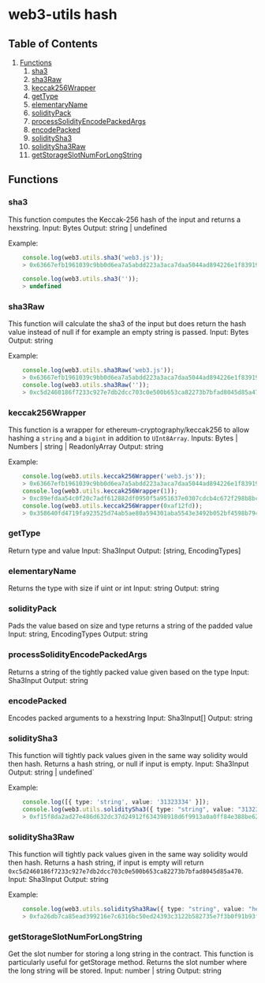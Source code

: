 # web3-utils hash

## Table of Contents
1. [Functions](#functions)
     1. [sha3](#sha3)
     2. [sha3Raw](#sha3raw)
     3. [keccak256Wrapper](#keccak256wrapper)
     4. [getType](#gettype)
     5. [elementaryName](#elementaryname)
     6. [solidityPack](#soliditypack)
     7. [processSolidityEncodePackedArgs](#processSolidityEncodePackedArgs)
     8. [encodePacked](#encodepacked)
     9. [soliditySha3](#soliditysha3)
     10. [soliditySha3Raw](#soliditysha3raw)
     11. [getStorageSlotNumForLongString](#getstorageslotnumforlongstring)

## Functions

### sha3
This function computes the Keccak-256 hash of the input and returns a hexstring.
Input: Bytes
Output: string | undefined

Example: 

```ts
    console.log(web3.utils.sha3('web3.js'));
    > 0x63667efb1961039c9bb0d6ea7a5abdd223a3aca7daa5044ad894226e1f83919a

    console.log(web3.utils.sha3(''));
    > undefined
```

### sha3Raw
This function will calculate the sha3 of the input but does return the hash value instead of null if for example an empty string is passed.
Input: Bytes
Output: string

Example: 

```ts
    console.log(web3.utils.sha3Raw('web3.js'));
    > 0x63667efb1961039c9bb0d6ea7a5abdd223a3aca7daa5044ad894226e1f83919a
    console.log(web3.utils.sha3Raw(''));
    > 0xc5d2460186f7233c927e7db2dcc703c0e500b653ca82273b7bfad8045d85a470
```
      
### keccak256Wrapper
This function is a wrapper for ethereum-cryptography/keccak256 to allow hashing a `string` and a `bigint` in addition to `UInt8Array`.
Inputs: Bytes | Numbers | string | ReadonlyArray<number>
Output: string

Example:
```ts
    console.log(web3.utils.keccak256Wrapper('web3.js'));
    > 0x63667efb1961039c9bb0d6ea7a5abdd223a3aca7daa5044ad894226e1f83919a
    console.log(web3.utils.keccak256Wrapper(1));
    > 0xc89efdaa54c0f20c7adf612882df0950f5a951637e0307cdcb4c672f298b8bc6
    console.log(web3.utils.keccak256Wrapper(0xaf12fd));
    > 0x358640fd4719fa923525d74ab5ae80a594301aba5543e3492b052bf4598b794c
```

### getType
Return type and value
Input: Sha3Input
Output: [string, EncodingTypes]

### elementaryName
Returns the type with size if uint or int
Input: string
Output: string

### solidityPack
Pads the value based on size and type
returns a string of the padded value
Input: string, EncodingTypes
Output: string

### processSolidityEncodePackedArgs
Returns a string of the tightly packed value given based on the type
Input: Sha3Input
Output: string

### encodePacked
Encodes packed arguments to a hexstring
Input: Sha3Input[]
Output: string

### soliditySha3
This function will tightly pack values given in the same way solidity would then hash. Returns a hash string, or null if input is empty.
Input: Sha3Input
Output: string | undefined`

Example: 
```ts
    console.log([{ type: 'string', value: '31323334' }]);
    console.log(web3.utils.soliditySha3({ type: "string", value: "31323334" }));
    > 0xf15f8da2ad27e486d632dc37d24912f634398918d6f9913a0a0ff84e388be62b
```

### soliditySha3Raw
This function will tightly pack values given in the same way solidity would then hash. Returns a hash string, if input is empty will return `0xc5d2460186f7233c927e7db2dcc703c0e500b653ca82273b7bfad8045d85a470`.
Input: Sha3Input
Output: string

Example: 
```ts
    console.log(web3.utils.soliditySha3Raw({ type: "string", value: "helloworld" }))
    > 0xfa26db7ca85ead399216e7c6316bc50ed24393c3122b582735e7f3b0f91b93f0
```

### getStorageSlotNumForLongString
Get the slot number for storing a long string in the contract. This function is particularly useful for getStorage method.
Returns the slot number where the long string will be stored.
Input: number | string
Output: string
